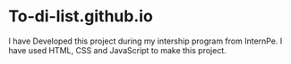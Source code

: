 # To-di-list.github.io
I have Developed this project during my intership program from InternPe. I have used HTML, CSS and JavaScript to make this project.
